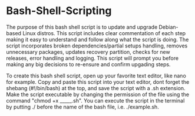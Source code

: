 # Bash-Shell-Scripting

The purpose of this bash shell script is to update and upgrade Debian-based Linux distros. This script includes clear commentation of each step making it easy to understand and follow along what the script is doing. The script incorporates broken dependencies/partial setups handling, removes unnecessary packages, updates recovery partition, checks for new releases, error handling and logging. This script will prompt you before making any big decisions to re-ensure and confirm upgading steps. 

To create this bash shell script, open up your favorite text editor, like nano for example. Copy and paste this script into your text editor, dont forget the shebang (#!/bin/bash) at the top, and save the script with a .sh extension. Make the script executable by changing the permission of the file using the command "chmod +x _____.sh". You can execute the script in the terminal by putting ./ before the name of the bash file, i.e. ./example.sh.
